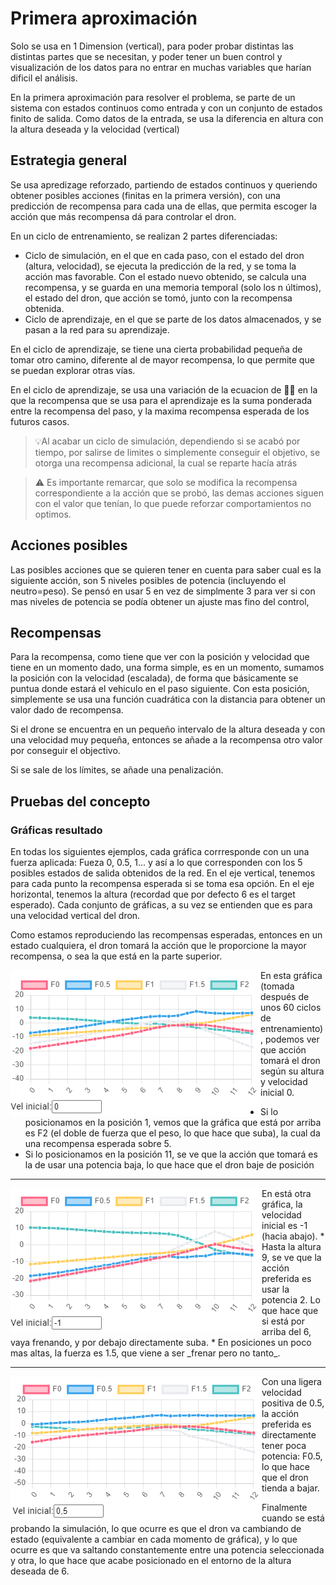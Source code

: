 # Primera aproximación

Solo se usa en 1 Dimension (vertical), para poder probar distintas las distintas partes que se necesitan, y poder tener un buen control y visualización de los datos para no entrar en muchas variables que harían dificil el análisis.

En la primera aproximación para resolver el problema, se parte de un sistema con estados continuos como entrada y con un conjunto de estados finito de salida.
Como datos de la entrada, se usa la diferencia en altura con la altura deseada y la velocidad (vertical)

## Estrategia general

Se usa apredizage reforzado, partiendo de estados continuos y queriendo obtener posibles acciones (finitas en la primera versión), con una predicción de recompensa para cada una de ellas, que permita escoger la acción que más recompensa dá para controlar el dron.

En un ciclo de entrenamiento, se realizan 2 partes diferenciadas:

* Ciclo de simulación, en el que en cada paso, con el estado del dron (altura, velocidad), se ejecuta la predicción de la red, y se toma la acción mas favorable. Con el estado nuevo obtenido, se calcula una recompensa, y se guarda en una memoria temporal (solo los n últimos), el estado del dron, que acción se tomó, junto con la recompensa obtenida.
* Ciclo de aprendizaje, en el que se parte de los datos almacenados, y se pasan a la red para su aprendizaje.

En el ciclo de aprendizaje, se tiene una cierta probabilidad pequeña de tomar otro camino, diferente al de mayor recompensa, lo que permite que se puedan explorar otras vías.

En el ciclo de aprendizaje, se usa una variación de la ecuacion de 🤔🤔 en la que la recompensa que se usa para el aprendizaje es la suma ponderada entre la recompensa del paso, y la maxima recompensa esperada de los futuros casos.

> 💡Al acabar un ciclo de simulación, dependiendo si se acabó por tiempo, por salirse de limites o simplemente conseguir el objetivo, se otorga una recompensa adicional, la cual se reparte hacía atrás 

> ⚠️ Es importante remarcar, que solo se modifica la recompensa correspondiente a la acción que se probó, las demas acciones siguen con el valor que tenían, lo que puede reforzar comportamientos no optimos.

## Acciones posibles

Las posibles acciones que se quieren tener en cuenta para saber cual es la siguiente acción, son 5 niveles posibles de potencia (incluyendo el neutro=peso). Se pensó en usar 5 en vez de simplmente 3 para ver si con mas niveles de potencia se podía obtener un ajuste mas fino del control, 

## Recompensas

Para la recompensa, como tiene que ver con la posición y velocidad que tiene en un momento dado, una forma simple, es en un momento, sumamos la posición con la velocidad (escalada), de forma que básicamente se puntua donde estará el vehiculo en el paso siguiente. Con esta posición, simplemente se usa una función cuadrática con la distancia para obtener un valor dado de recompensa.
 
Si el drone se encuentra en un pequeño intervalo de la altura deseada y con una velocidad muy pequeña, entonces se añade a la recompensa otro valor por conseguir el objectivo.

Si se sale de los límites, se añade una penalización.

## Pruebas del concepto

### Gráficas resultado

En todas los siguientes ejemplos, cada gráfica corrresponde con un una fuerza aplicada: Fueza 0, 0.5, 1... y así a lo que corresponden con los 5 posibles estados de salida obtenidos de la red.
En el eje vertical, tenemos para cada punto la recompensa esperada si se toma esa opción. En el eje horizontal, tenemos la altura (recordad que por defecto 6 es el target esperado). Cada conjunto de gráficas, a su vez se entienden que es para una velocidad vertical del dron.

Como estamos reproduciendo las recompensas esperadas, entonces en un estado cualquiera, el dron tomará la acción que le proporcione la mayor recompensa, o sea la que está en la parte superior.



<img align="left" src="media/graph_1_a.png" alt="Velocidad 0">

En esta gráfica (tomada después de unos 60 ciclos de entrenamiento), podemos ver que acción tomará el dron según su altura y velocidad inicial 0.
* Si lo posicionamos en la posición 1, vemos que la gráfica que está por arriba es F2 (el doble de fuerza que el peso, lo que hace que suba), la cual da una recompensa esperada sobre 5. 
* Si lo posicionamos en la posición 11, se ve que la acción que tomará es la de usar una potencia baja, lo que hace que el dron baje de posición

---

<img align="left" src="media/graph_1_b.png" alt="Velocidad -a">
En está otra gráfica, la velocidad inicial es -1 (hacia abajo).
* Hasta la altura 9, se ve que la acción preferida es usar la potencia 2. Lo que hace que si está por arriba del 6, vaya frenando, y por debajo directamente suba.
* En posiciones un poco mas altas, la fuerza es 1.5, que viene a ser _frenar pero no tanto_.

---


<img align="left" src="media/graph_1_c.png" alt="Velocidad 0.5">
Con una ligera velocidad positiva de 0.5, la acción preferida es directamente tener poca potencia: F0.5, lo que hace que el dron tienda a bajar.

Finalmente cuando se está probando la simulación, lo que ocurre es que el dron va cambiando de estado (equivalente a cambiar en cada momento de gráfica), y lo que ocurre es que va saltando constantemente entre una potencia seleccionada y otra, lo que hace que acabe posicionado en el entorno de la altura deseada de 6.
